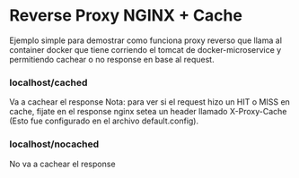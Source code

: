 # Reverse Proxy NGINX + Cache
Ejemplo simple para demostrar como funciona proxy reverso que llama al container docker que tiene corriendo el tomcat de docker-microservice y permitiendo cachear o no response en base al request.

### localhost/cached
Va a cachear el response
Nota: para ver si el request hizo un HIT o MISS en cache, fijate en el response nginx setea un header llamado X-Proxy-Cache (Esto fue configurado en el archivo default.config).

### localhost/nocached
No va a cachear el response